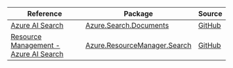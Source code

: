 | Reference | Package | Source |
|---|---|---|
|[Azure AI Search](search.documents-readme.md)|[Azure.Search.Documents](https://www.nuget.org/packages/Azure.Search.Documents)|[GitHub](https://github.com/Azure/azure-sdk-for-net/blob/main/sdk/search/Azure.Search.Documents)|
|[Resource Management - Azure AI Search](resourcemanager.search-readme.md)|[Azure.ResourceManager.Search](https://www.nuget.org/packages/Azure.ResourceManager.Search)|[GitHub](https://github.com/Azure/azure-sdk-for-net/blob/main/sdk/search/Azure.ResourceManager.Search)|
